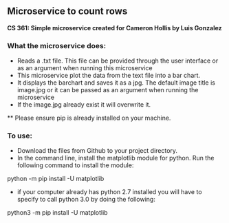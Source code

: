 ## Microservice to count rows
__CS 361: Simple microservice created for Cameron Hollis by Luis Gonzalez__

### What the microservice does:
- Reads a .txt file. This file can be provided through the user interface or as an argument when running this microservice
- This microservice plot the data from the text file into a bar chart.
- It displays the barchart and saves it as a jpg. The default image title is image.jpg or it can be passed as an argument when running the microservice
- If the image.jpg already exist it will overwrite it.

** Please ensure pip is already installed on your machine.

### To use:
- Download the files from Github to your project directory.
- In the command line, install the matplotlib module for python. Run the following command to install the module:

python -m pip install -U matplotlib

- if your computer already has python 2.7 installed you will have to specify to call python 3.0 by doing the following:

python3 -m pip install -U matplotlib
